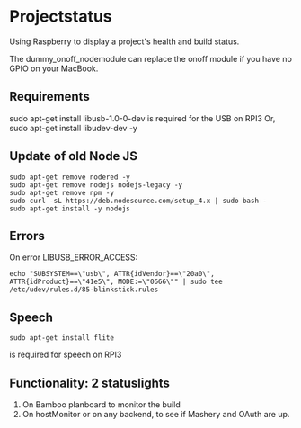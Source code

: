 # Projectstatus
Using Raspberry to display a project's health and build status.

The dummy_onoff_nodemodule can replace the onoff module if you have no GPIO on your MacBook.

## Requirements
sudo apt-get install libusb-1.0-0-dev is required for the USB on RPI3
Or, sudo apt-get install libudev-dev -y

## Update of old Node JS
```
sudo apt-get remove nodered -y
sudo apt-get remove nodejs nodejs-legacy -y
sudo apt-get remove npm -y
sudo curl -sL https://deb.nodesource.com/setup_4.x | sudo bash -
sudo apt-get install -y nodejs
```

## Errors
On error LIBUSB_ERROR_ACCESS: 
```
echo "SUBSYSTEM==\"usb\", ATTR{idVendor}==\"20a0\", ATTR{idProduct}==\"41e5\", MODE:=\"0666\"" | sudo tee /etc/udev/rules.d/85-blinkstick.rules
```

## Speech
```
sudo apt-get install flite
```
 is required for speech on RPI3

## Functionality: 2 statuslights
1. On Bamboo planboard to monitor the build
2. On hostMonitor or on any backend, to see if Mashery and OAuth are up.

